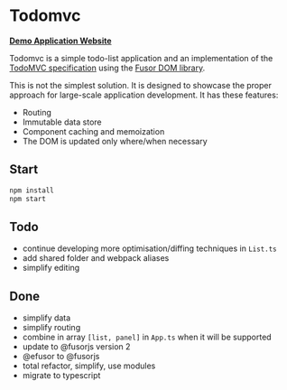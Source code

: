 # Todomvc

**[Demo Application Website](https://fusorjs.github.io/todomvc/)**

Todomvc is a simple todo-list application and an implementation of the [TodoMVC specification](http://todomvc.com/) using the [Fusor DOM library](https://github.com/fusorjs/dom).

This is not the simplest solution. It is designed to showcase the proper approach for large-scale application development. It has these features:

- Routing
- Immutable data store
- Component caching and memoization
- The DOM is updated only where/when necessary

## Start

```sh
npm install
npm start
```

## Todo

- continue developing more optimisation/diffing techniques in `List.ts`
- add shared folder and webpack aliases
- simplify editing

## Done

- simplify data
- simplify routing
- combine in array `[list, panel]` in `App.ts` when it will be supported
- update to @fusorjs version 2
- @efusor to @fusorjs
- total refactor, simplify, use modules
- migrate to typescript
